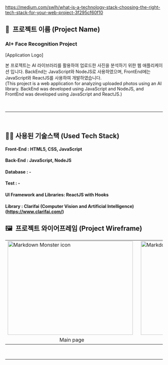 https://medium.com/swlh/what-is-a-technology-stack-choosing-the-right-tech-stack-for-your-web-project-3f295cf60f10

## 📂&nbsp; 프로젝트 이름 (Project Name)

### AI+ Face Recognition Project

[Application Logo]

본 프로젝트는 AI 라이브러리를 활용하여 업로드한 사진을 분석하기 위한 웹 애플리케이션 입니다. BackEnd는 JavaScript와 NodeJS로 사용하였으며, FrontEnd에는 JavaScript와 ReactJS를 사용하여 개발하였습니다. <br/>
(This project is a web application for analyzing uploaded photos using an AI library. BackEnd was developed using JavaScript and NodeJS, and FrontEnd was developed using JavaScript and ReactJS.)<br/>
<br/>
<br/>

<hr/>
<br/>

## 👨‍💻&nbsp;사용된 기술스택 (Used Tech Stack)

#### Front-End : HTML5, CSS, JavaScript

#### Back-End : JavaScript, NodeJS

#### Database : -

#### Test : -

#### UI Framework and Libraries: ReactJS with Hooks

#### Library : Clarifai (Computer Vision and Artificial Intelligence)(https://www.clarifai.com/)

## 🖼️&nbsp; 프로젝트 와이어프레임 (Project Wireframe)

<table>
    <tr>
        <td>
            <img src = "imgs/main_page.png" alt="Markdown Monster icon" style="height: 300px; width:400px; float: left; margin-right: 10px;"/>
        </td>
        <td>
            <img src = "imgs/detail_page.png" alt="Markdown Monster icon" style="height: 300px; width:400px; float: left; margin-right: 10px;"/>
        </td>
    </tr>
    <tr>
        <td style="text-align:center">Main page</td>
        <td style="text-align:center">- page</td>
    </tr>
</table>
<br/>
<hr/>
<br/>
